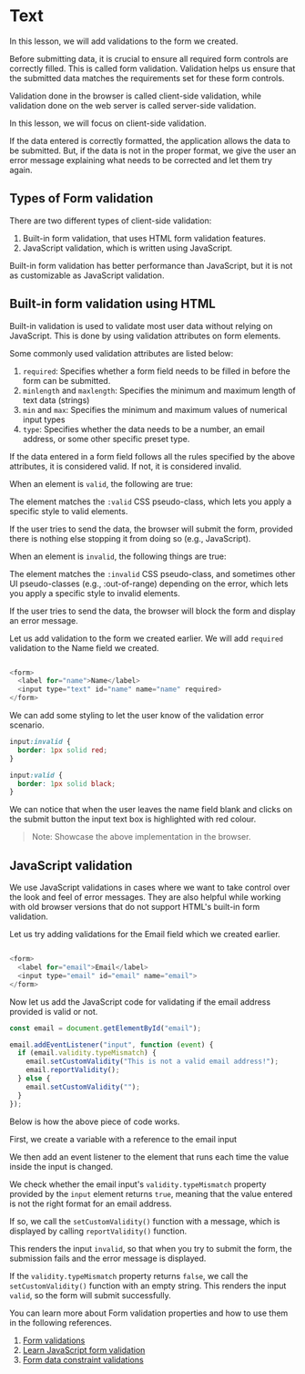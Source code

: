 # Text

In this lesson, we will add validations to the form we created.

Before submitting data, it is crucial to ensure all required form controls are correctly filled. This is called form validation. Validation helps us ensure that the submitted data matches the requirements set for these form controls.

Validation done in the browser is called client-side validation, while validation done on the web server is called server-side validation.

In this lesson, we will focus on client-side validation.

If the data entered is correctly formatted, the application allows the data to be submitted. But, if the data is not in the proper format, we give the user an error message explaining what needs to be corrected and let them try again.

## Types of Form validation

There are two different types of client-side validation:

1. Built-in form validation, that uses HTML form validation features.
2. JavaScript validation, which is written using JavaScript.

Built-in form validation has better performance than JavaScript, but it is not as customizable as JavaScript validation.

## Built-in form validation using HTML

Built-in validation is used to validate most user data without relying on JavaScript. This is done by using validation attributes on form elements.

Some commonly used validation attributes are listed below:

1. `required`: Specifies whether a form field needs to be filled in before the form can be submitted.
2. `minlength` and `maxlength`: Specifies the minimum and maximum length of text data (strings)
3. `min` and `max`: Specifies the minimum and maximum values of numerical input types
4. `type`: Specifies whether the data needs to be a number, an email address, or some other specific preset type.

If the data entered in a form field follows all the rules specified by the above attributes, it is considered valid. If not, it is considered invalid.

When an element is `valid`, the following are true:

The element matches the `:valid` CSS pseudo-class, which lets you apply a specific style to valid elements.

If the user tries to send the data, the browser will submit the form, provided there is nothing else stopping it from doing so (e.g., JavaScript).

When an element is `invalid`, the following things are true:

The element matches the `:invalid` CSS pseudo-class, and sometimes other UI pseudo-classes (e.g., :out-of-range) depending on the error, which lets you apply a specific style to invalid elements.

If the user tries to send the data, the browser will block the form and display an error message.

Let us add validation to the form we created earlier. We will add `required` validation to the Name field we created.

```js

<form>
  <label for="name">Name</label>
  <input type="text" id="name" name="name" required>
</form>

```

We can add some styling to let the user know of the validation error scenario.

```css
input:invalid {
  border: 1px solid red;
}

input:valid {
  border: 1px solid black;
}
```

We can notice that when the user leaves the name field blank and clicks on the submit button the input text box is highlighted with red colour.

> Note: Showcase the above implementation in the browser.

## JavaScript validation

We use JavaScript validations in cases where we want to take control over the look and feel of error messages. They are also helpful while working with old browser versions that do not support HTML's built-in form validation.

Let us try adding validations for the Email field which we created earlier.

```js

<form>
  <label for="email">Email</label>
  <input type="email" id="email" name="email">
</form>

```

Now let us add the JavaScript code for validating if the email address provided is valid or not.

```js
const email = document.getElementById("email");

email.addEventListener("input", function (event) {
  if (email.validity.typeMismatch) {
    email.setCustomValidity("This is not a valid email address!");
    email.reportValidity();
  } else {
    email.setCustomValidity("");
  }
});
```

Below is how the above piece of code works.

First, we create a variable with a reference to the email input

We then add an event listener to the element that runs each time the value inside the input is changed.

We check whether the email input's `validity.typeMismatch` property provided by the `input` element returns `true`, meaning that the value entered is not the right format for an email address.

If so, we call the `setCustomValidity()` function with a message, which is displayed by calling `reportValidity()` function.

This renders the input `invalid`, so that when you try to submit the form, the submission fails and the error message is displayed.

If the `validity.typeMismatch` property returns `false`, we call the `setCustomValidity()` function with an empty string. This renders the input `valid`, so the form will submit successfully.

You can learn more about Form validation properties and how to use them in the following references.

1. [Form validations](https://www.w3schools.com/js/js_validation.asp)
2. [Learn JavaScript form validation](https://www.freecodecamp.org/news/learn-javascript-form-validation-by-making-a-form/)
3. [Form data constraint validations](https://developer.mozilla.org/en-US/docs/Web/Guide/HTML/Constraint_validation)
